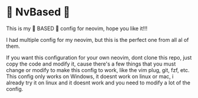 # 💪 NvBased 💪

This is my 💪 BASED 💪 config for neovim, hope you like it!!!

I had multiple config for my neovim, but this is the perfect one from all al of them.

If you want this configuration for your own neovim, dont clone this repo, just copy the code and modify it, cause there's a few things that you must change or modify to make this config to work, like the vim plug, git, fzf, etc. This config only works on Windows, it doesnt work on linux or mac, i already try it on linux and it doesnt work and you need to modify a lot of the config.
